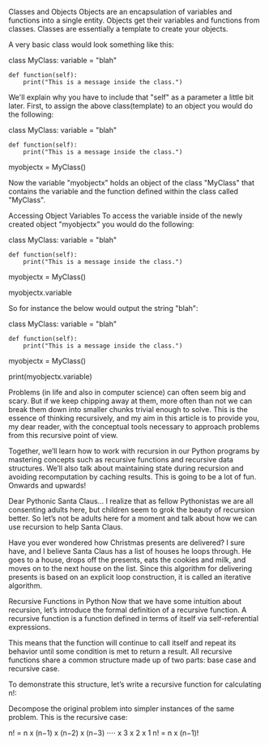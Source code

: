 Classes and Objects
Objects are an encapsulation of variables and functions into a single entity. Objects get their variables and functions from classes. Classes are essentially a template to create your objects.

A very basic class would look something like this:

class MyClass:
    variable = "blah"

    def function(self):
        print("This is a message inside the class.")

We'll explain why you have to include that "self" as a parameter a little bit later. First, to assign the above class(template) to an object you would do the following:

class MyClass:
    variable = "blah"

    def function(self):
        print("This is a message inside the class.")

myobjectx = MyClass()

Now the variable "myobjectx" holds an object of the class "MyClass" that contains the variable and the function defined within the class called "MyClass".

Accessing Object Variables
To access the variable inside of the newly created object "myobjectx" you would do the following:

class MyClass:
    variable = "blah"

    def function(self):
        print("This is a message inside the class.")

myobjectx = MyClass()

myobjectx.variable

So for instance the below would output the string "blah":

class MyClass:
    variable = "blah"

    def function(self):
        print("This is a message inside the class.")

myobjectx = MyClass()

print(myobjectx.variable)

Problems (in life and also in computer science) can often seem big and scary. But if we keep chipping away at them, more often than not we can break them down into smaller chunks trivial enough to solve. This is the essence of thinking recursively, and my aim in this article is to provide you, my dear reader, with the conceptual tools necessary to approach problems from this recursive point of view.

Together, we’ll learn how to work with recursion in our Python programs by mastering concepts such as recursive functions and recursive data structures. We’ll also talk about maintaining state during recursion and avoiding recomputation by caching results. This is going to be a lot of fun. Onwards and upwards!

Dear Pythonic Santa Claus…
I realize that as fellow Pythonistas we are all consenting adults here, but children seem to grok the beauty of recursion better. So let’s not be adults here for a moment and talk about how we can use recursion to help Santa Claus.

Have you ever wondered how Christmas presents are delivered? I sure have, and I believe Santa Claus has a list of houses he loops through. He goes to a house, drops off the presents, eats the cookies and milk, and moves on to the next house on the list. Since this algorithm for delivering presents is based on an explicit loop construction, it is called an iterative algorithm.

Recursive Functions in Python
Now that we have some intuition about recursion, let’s introduce the formal definition of a recursive function. A recursive function is a function defined in terms of itself via self-referential expressions.

This means that the function will continue to call itself and repeat its behavior until some condition is met to return a result. All recursive functions share a common structure made up of two parts: base case and recursive case.

To demonstrate this structure, let’s write a recursive function for calculating n!:

Decompose the original problem into simpler instances of the same problem. This is the recursive case:

n! = n x (n−1) x (n−2) x (n−3) ⋅⋅⋅⋅ x 3 x 2 x 1
n! = n x (n−1)!